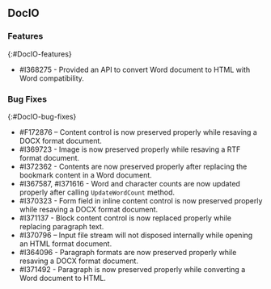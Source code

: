 ## DocIO

### Features
{:#DocIO-features}

* \#I368275 - Provided an API to convert Word document to HTML with Word compatibility.

### Bug Fixes
{:#DocIO-bug-fixes}

* \#F172876 – Content control is now preserved properly while resaving a DOCX format document.
* \#I369723 - Image is now preserved properly while resaving a RTF format document.
* \#I372362 - Contents are now preserved properly after replacing the bookmark content in a Word document.
* \#I367587, \#I371616 - Word and character counts are now updated properly after calling `UpdateWordCount` method.
* \#I370323 - Form field in inline content control is now preserved properly while resaving a DOCX format document.
* \#I371137 - Block content control is now replaced properly while replacing paragraph text.
* \#I370796 – Input file stream will not disposed internally while opening an HTML format document.
* \#I364096 - Paragraph formats are now preserved properly while resaving a DOCX format document.
* \#I371492 - Paragraph is now preserved properly while converting a Word document to HTML.
